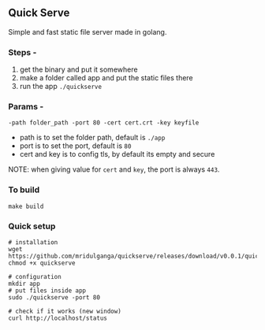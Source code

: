 ## Quick Serve

Simple and fast static file server made in golang.

### Steps - 
1. get the binary and put it somewhere
2. make a folder called app and put the static files there
3. run the app `./quickserve`

### Params -
`-path folder_path -port 80 -cert cert.crt -key keyfile`

- path is to set the folder path, default is `./app`
- port is to set the port, default is `80`
- cert and key is to config tls, by default its empty and secure

NOTE: when giving value for `cert` and `key`, the port is always `443`.

### To build
`make build`

### Quick setup
```
# installation
wget https://github.com/mridulganga/quickserve/releases/download/v0.0.1/quickserve
chmod +x quickserve

# configuration
mkdir app
# put files inside app
sudo ./quickserve -port 80

# check if it works (new window)
curl http://localhost/status
```